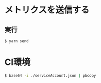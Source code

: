 #  メトリクスを送信する


## 実行

```bash
$ yarn send
```

# CI環境

```bash
$ base64 -i ./serviceAccount.json | pbcopy
```